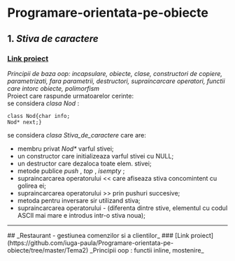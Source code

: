 # Programare-orientata-pe-obiecte

## 1. _Stiva de caractere_
### [Link proiect](https://github.com/iuga-paula/Programare-orientata-pe-obiecte/tree/master/Tema1)
_Principii de baza oop: incapsulare, obiecte, clase, constructori de copiere, parametrizati, fara parametrii, destructori, supraincarcare operatori, functii care intorc obiecte, polimorfism_ \
Proiect care raspunde urmatoarelor cerinte:\
se considera _clasa Nod_ :
```
class Nod{char info;
Nod* next;}

```
se considera _clasa Stiva_de_caractere_ care are:
- membru privat _Nod*_ varful stivei;
- un constructor care initializeaza varful stivei cu NULL;
- un destructor care dezaloca toate elem. stivei;
- metode publice _push_ , _top_ , _isempty_ ;
- supraincarcarea operatorului << care afiseaza stiva concomintent cu golirea ei;
- supraincarcarea operatorului >> prin pushuri succesive;
- metoda pentru inversare sir utilizand stiva;
- supraincarcarea operatorului - (diferenta dintre stive, elementul cu codul ASCII mai mare e introdus intr-o stiva noua);

<hr>
## _Restaurant - gestiunea comenzilor si a clientilor_
### [Link proiect](https://github.com/iuga-paula/Programare-orientata-pe-obiecte/tree/master/Tema2)
_Principii oop : functii inline, mostenire_

